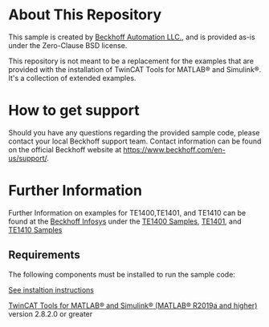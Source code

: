 # About This Repository
This sample is created by [Beckhoff Automation LLC.](https://www.beckhoff.com/en-us/), and is provided as-is under the Zero-Clause BSD license.

This repository is not meant to be a replacement for the examples that are provided with the installation of TwinCAT Tools for MATLAB® and Simulink®. It's a collection of extended examples.

# How to get support

Should you have any questions regarding the provided sample code, please contact your local Beckhoff support team. Contact information can be found on the official Beckhoff website at https://www.beckhoff.com/en-us/support/.

# Further Information
Further Information on examples for TE1400,TE1401, and TE1410 can be found at the [Beckhoff Infosys](https://infosys.beckhof.com) under the [TE1400 Samples](https://infosys.beckhoff.com/content/1033/te1400_tc3_target_matlab/10825692555.html?id=382902774554596767), [TE1401](https://infosys.beckhoff.com/content/1033/te1401_tc3_target_matlab/10998614539.html?id=3247007640045664332), and [TE1410 Samples](https://infosys.beckhoff.com/content/1033/te1410_tc3_interface_matlab/11508953355.html?id=4416506184514322898)

## Requirements
The following components must be installed to run the sample code:

[See instaltion instructions](https://infosys.beckhoff.com/content/1033/te1400_tc3_target_matlab/10817856395.html?id=3016434898363713466)

[TwinCAT Tools for MATLAB® and Simulink® (MATLAB® R2019a and higher)](https://www.beckhoff.com/en-us/support/download-finder/search-result/?download_group=626294721&download_item=626295064) version 2.8.2.0 or greater
